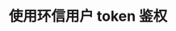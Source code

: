 ---
{
    pageUri: "/document/v2/privatization/easemob_user_token.html",
    title: "使用环信用户 token 鉴权"
}
---